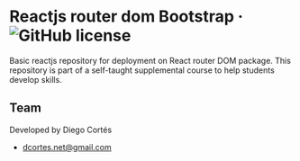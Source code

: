 # Reactjs router dom Bootstrap &middot; ![GitHub license](https://img.shields.io/badge/license-MIT-blue.svg)

Basic reactjs repository for deployment on React router DOM package. This repository is part of a self-taught supplemental course to help students develop skills.

## Team

Developed by Diego Cortés

- dcortes.net@gmail.com